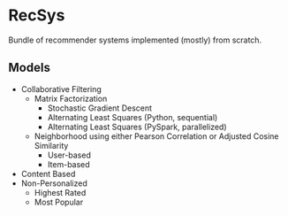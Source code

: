# RecSys

Bundle of recommender systems implemented (mostly) from scratch.

## Models

- Collaborative Filtering
  - Matrix Factorization
    - Stochastic Gradient Descent
    - Alternating Least Squares (Python, sequential)
    - Alternating Least Squares (PySpark, parallelized)
  - Neighborhood using either Pearson Correlation or Adjusted Cosine Similarity
    - User-based
    - Item-based 
- Content Based
- Non-Personalized
  - Highest Rated
  - Most Popular